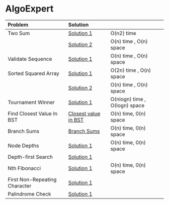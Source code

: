 # AlgoExpert


| Problem                       | Solution                                         |                               |
|:------------------------------|:-------------------------------------------------|:------------------------------|
| Two Sum                       | [Solution 1 ](twoNumberSum.js)                   | O(n2) time                    |
|                               | [Solution 2 ](twoNumberSum2.js)                  | O(n) time , O(n) space        |
| Validate Sequence             | [Solution 1](validateSubsequence.js)             | O(n) time , O(n) space        |
| Sorted Squared Array          | [Solution 1](sortedSquaredArray.js)              | O(2n) time , O(n) space       |
|                               | [Solution 2](sortedSquaredArray2.js)             | O(n) time , O(n) space        |
| Tournament Winner             | [Solution 1](tournamentWinner.js)                | O(nlogn) time , O(logn) space |
| Find Closest Value In BST     | [Closest value in BST](findClosestValueInBst.js) | O(n) time, 0(n) space         |
| Branch Sums                   | [Branch Sums](branchSum.js)                      | O(n) time, 0(n) space         |
| Node Depths                   | [Solution 1](nodeDepths.js)                      | O(n) time, 0(n) space         |
| Depth-first Search            | [Solution 1](depthFirstSearch.js)                |                               |
| Nth Fibonacci                 | [Solution 1](NthFibonacci.js)                    | O(n) time, 0(n) space         |
| First Non-Repeating Character | [Solution 1](firstNonRepeatingCharacter.js)      |                               |
| Palindrome Check              | [Solution 1](palindromeCheck.js)                 |                               |

